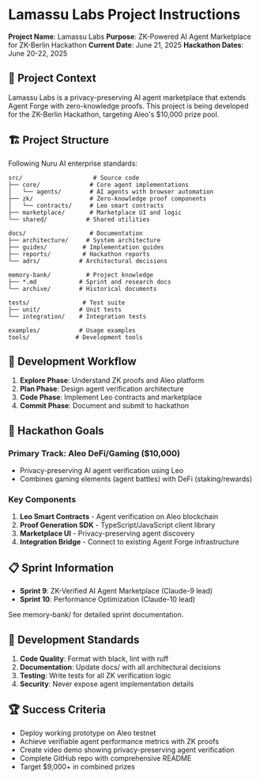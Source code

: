# Lamassu Labs Project Instructions

**Project Name**: Lamassu Labs
**Purpose**: ZK-Powered AI Agent Marketplace for ZK-Berlin Hackathon
**Current Date**: June 21, 2025
**Hackathon Dates**: June 20-22, 2025

## 🎯 Project Context

Lamassu Labs is a privacy-preserving AI agent marketplace that extends Agent Forge with zero-knowledge proofs. This project is being developed for the ZK-Berlin Hackathon, targeting Aleo's $10,000 prize pool.

## 🏗️ Project Structure

Following Nuru AI enterprise standards:

```
src/                    # Source code
├── core/              # Core agent implementations
│   └── agents/        # AI agents with browser automation
├── zk/                # Zero-knowledge proof components
│   └── contracts/     # Leo smart contracts
├── marketplace/       # Marketplace UI and logic
└── shared/           # Shared utilities

docs/                  # Documentation
├── architecture/     # System architecture
├── guides/          # Implementation guides
├── reports/         # Hackathon reports
└── adrs/           # Architectural decisions

memory-bank/          # Project knowledge
├── *.md            # Sprint and research docs
└── archive/        # Historical documents

tests/               # Test suite
├── unit/           # Unit tests
└── integration/    # Integration tests

examples/           # Usage examples
tools/             # Development tools
```

## 🚀 Development Workflow

1. **Explore Phase**: Understand ZK proofs and Aleo platform
2. **Plan Phase**: Design agent verification architecture
3. **Code Phase**: Implement Leo contracts and marketplace
4. **Commit Phase**: Document and submit to hackathon

## 🎯 Hackathon Goals

### Primary Track: Aleo DeFi/Gaming ($10,000)
- Privacy-preserving AI agent verification using Leo
- Combines gaming elements (agent battles) with DeFi (staking/rewards)

### Key Components
1. **Leo Smart Contracts** - Agent verification on Aleo blockchain
2. **Proof Generation SDK** - TypeScript/JavaScript client library
3. **Marketplace UI** - Privacy-preserving agent discovery
4. **Integration Bridge** - Connect to existing Agent Forge infrastructure

## 📋 Sprint Information

- **Sprint 9**: ZK-Verified AI Agent Marketplace (Claude-9 lead)
- **Sprint 10**: Performance Optimization (Claude-10 lead)

See memory-bank/ for detailed sprint documentation.

## 🔧 Development Standards

1. **Code Quality**: Format with black, lint with ruff
2. **Documentation**: Update docs/ with all architectural decisions
3. **Testing**: Write tests for all ZK verification logic
4. **Security**: Never expose agent implementation details

## 🏆 Success Criteria

- Deploy working prototype on Aleo testnet
- Achieve verifiable agent performance metrics with ZK proofs
- Create video demo showing privacy-preserving agent verification
- Complete GitHub repo with comprehensive README
- Target $9,000+ in combined prizes